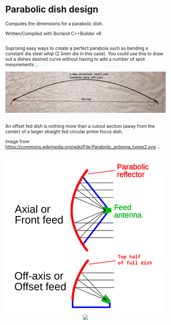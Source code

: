 # Parabolic dish design
Computes the dimensions for a parabolic dish.

Written/Compiled with Borland C++Builder v6

##

Suprising easy ways to create a perfect parabola such as bending a constant dia steel whip (2.5mm dia in this case).
You could use this to draw out a dishes desired curve without having to add a number of spot mesurements ..

<div align="center">
<img src="/Bent_steel_rod.png">
</div>

##

An offset fed dish is nothing more than a cutout section (away from the center) of a larger straight fed circular prime focus dish.

Image from https://commons.wikimedia.org/wiki/File:Parabolic_antenna_types2.svg ..

<div align="center">
<img src="/Offset_feed.png">
<img src="/Offset_feed.png width="400">
<br/>
</div>
